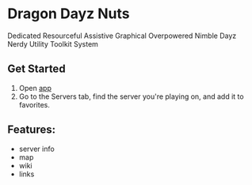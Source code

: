 # Dragon Dayz Nuts

Dedicated Resourceful Assistive Graphical Overpowered Nimble Dayz Nerdy Utility Toolkit System

## Get Started

1. Open [app](https://ivanchernykh.github.io/dragon-dayz-nuts/)
2. Go to the Servers tab, find the server you're playing on, and add it to favorites.

## Features:

- server info
- map
- wiki
- links
